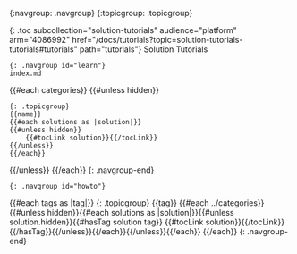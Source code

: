 {:navgroup: .navgroup}
{:topicgroup: .topicgroup}

{: .toc subcollection="solution-tutorials" audience="platform" arm="4086992" href="/docs/tutorials?topic=solution-tutorials-tutorials#tutorials" path="tutorials"}
Solution Tutorials

    {: .navgroup id="learn"}
    index.md
{{#each categories}}
{{#unless hidden}}

    {: .topicgroup}
    {{name}}
    {{#each solutions as |solution|}}
    {{#unless hidden}}
        {{#tocLink solution}}{{/tocLink}}
    {{/unless}}
    {{/each}}
{{/unless}}
{{/each}}
    {: .navgroup-end}
    
    {: .navgroup id="howto"}
{{#each tags as |tag|}}
    {: .topicgroup}
    {{tag}}
{{#each ../categories}}{{#unless hidden}}{{#each solutions as |solution|}}{{#unless solution.hidden}}{{#hasTag solution tag}}        {{#tocLink solution}}{{/tocLink}}
{{/hasTag}}{{/unless}}{{/each}}{{/unless}}{{/each}}
{{/each}}
    {: .navgroup-end}
